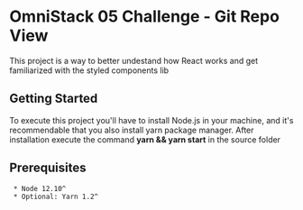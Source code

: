 # OmniStack 05 Challenge - Git Repo View

This project is a way to better undestand how React works and get familiarized with the styled components lib

## Getting Started 

To execute this project you'll have to install Node.js in your machine, and it's recommendable that you also install yarn package manager.
After installation execute the command **yarn && yarn start** in the source folder

## Prerequisites 

```
 * Node 12.10^
 * Optional: Yarn 1.2^ 
```
